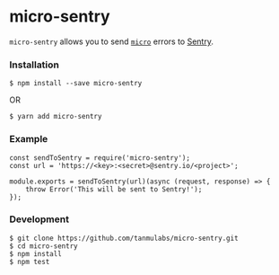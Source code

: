 # micro-sentry

`micro-sentry` allows you to send [`micro`](https://github.com/zeit/micro) errors to [Sentry](https://sentry.io).

### Installation

```
$ npm install --save micro-sentry
```

OR

```
$ yarn add micro-sentry
```

### Example

```
const sendToSentry = require('micro-sentry');
const url = 'https://<key>:<secret>@sentry.io/<project>';

module.exports = sendToSentry(url)(async (request, response) => {
    throw Error('This will be sent to Sentry!');
});

```

### Development

```
$ git clone https://github.com/tanmulabs/micro-sentry.git
$ cd micro-sentry
$ npm install
$ npm test
```
